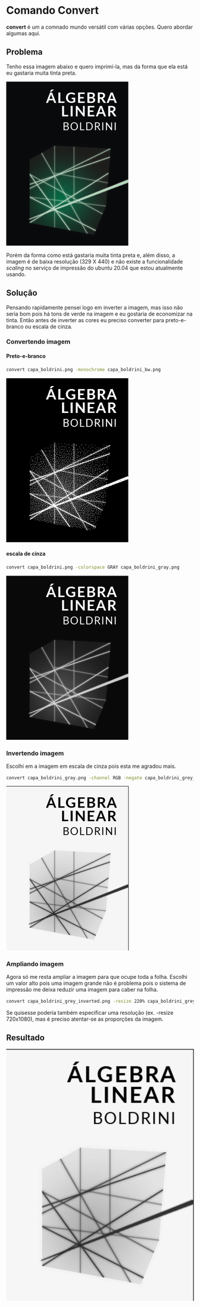 # Comando Convert

__convert__ é um a comnado mundo versátil com várias opções. Quero abordar algumas aqui.

## Problema

Tenho essa imagem abaixo e quero imprimí-la, mas da forma que ela está eu gastaria muita tinta preta.

![Capa do livro de álgebra linear por Boldrini](./resources/img/capa_boldrini.png)

Porém da forma como está gastaria muita tinta preta e, além disso, a imagem é de baixa resolução (329 X 440) e não 
existe a funcionalidade _scaling_ no serviço de impressão do ubuntu 20.04 que estou atualmente usando.

## Solução

Pensando rapidamente pensei logo em inverter a imagem, mas isso não seria bom pois há tons de verde na imagem e eu
gostaria de economizar na tinta. Então antes de inverter as cores eu preciso converter para preto-e-branco ou 
escala de cinza.

### Convertendo imagem

#### Preto-e-branco

```zsh
convert capa_boldrini.png -monochrome capa_boldrini_bw.png
```

![Capa do Boldrini em preto-e-branco](./resources/img/capa_boldrini_bw.png)

#### escala de cinza

```zsh
convert capa_boldrini.png -colorspace GRAY capa_boldrini_gray.png
```

![Capa do Boldrini em escala de cinza](./resources/img/capa_boldrini_gray.png)


### Invertendo imagem

Escolhi em a imagem em escala de cinza pois esta me agradou mais.

```zsh
convert capa_boldrini_gray.png -channel RGB -negate capa_boldrini_grey_inverted.png
```

![Capa do Boldrini em escala de cinza com cores invertidas](./resources/img/capa_boldrini_gray_inverted.png)

### Ampliando imagem

Agora só me resta ampliar a imagem para que ocupe toda a folha. Escolhi um valor alto pois uma imagem grande não 
é problema pois o sistema de impressão me deixa reduzir uma imagem para caber na folha.

```zsh
convert capa_boldrini_grey_inverted.png -resize 220% capa_boldrini_grey_inverted_scaled.png
```

Se quisesse poderia também especificar uma resolução (ex. -resize 720x1080), mas é preciso atentar-se as 
proporções da imagem.

## Resultado

![Capa do Boldrini ampliada](./resources/img/capa_boldrini_gray_inverted_scaled.png)

